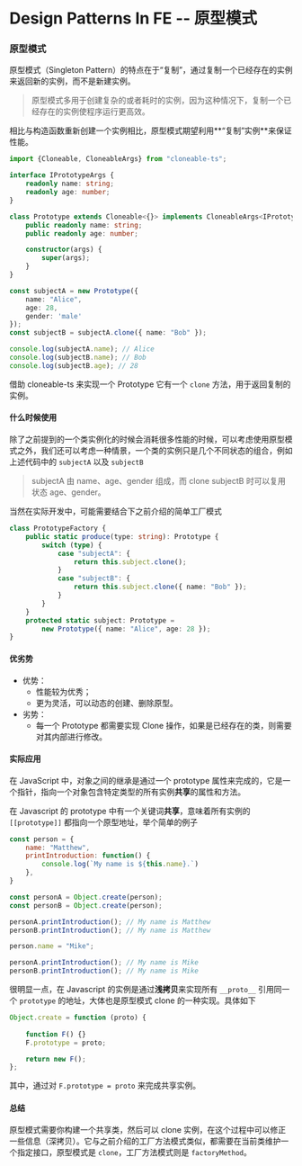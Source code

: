 # Design Patterns In FE -- 原型模式

### 原型模式

原型模式（Singleton Pattern）的特点在于“复制”，通过复制一个已经存在的实例来返回新的实例，而不是新建实例。

> 原型模式多用于创建复杂的或者耗时的实例，因为这种情况下，复制一个已经存在的实例使程序运行更高效。

相比与构造函数重新创建一个实例相比，原型模式期望利用**“复制”实例**来保证性能。

```typescript
import {Cloneable, CloneableArgs} from "cloneable-ts";

interface IPrototypeArgs {
    readonly name: string;
    readonly age: number;
}

class Prototype extends Cloneable<{}> implements CloneableArgs<IPrototypeArgs> {
    public readonly name: string;
    public readonly age: number;

    constructor(args) {
        super(args);
    }
}

const subjectA = new Prototype({ 
    name: "Alice", 
    age: 28,
    gender: 'male'
});
const subjectB = subjectA.clone({ name: "Bob" });

console.log(subjectA.name); // Alice
console.log(subjectB.name); // Bob
console.log(subjectB.age); // 28
```

借助 cloneable-ts 来实现一个 Prototype 它有一个 `clone` 方法，用于返回复制的实例。

#### **什么时候使用**

除了之前提到的一个类实例化的时候会消耗很多性能的时候，可以考虑使用原型模式之外，我们还可以考虑一种情景，一个类的实例只是几个不同状态的组合，例如上述代码中的 `subjectA` 以及 `subjectB`

> subjectA 由 name、age、gender 组成，而 clone subjectB 时可以复用状态 age、gender。

当然在实际开发中，可能需要结合下之前介绍的简单工厂模式

```typescript
class PrototypeFactory {
    public static produce(type: string): Prototype {
        switch (type) {
            case "subjectA": {
                return this.subject.clone();
            }
            case "subjectB": {
                return this.subject.clone({ name: "Bob" });
            }
        }
    }
    protected static subject: Prototype = 
    	new Prototype({ name: "Alice", age: 28 });
}
```

#### **优劣势**

* 优势：
  * 性能较为优秀；
  * 更为灵活，可以动态的创建、删除原型。
* 劣势：
  * 每一个 Prototype 都需要实现 Clone 操作，如果是已经存在的类，则需要对其内部进行修改。

#### 实际应用

在 JavaScript 中，对象之间的继承是通过一个 prototype 属性来完成的，它是一个指针，指向一个对象包含特定类型的所有实例**共享**的属性和方法。

在 Javascript 的 prototype 中有一个关键词**共享**，意味着所有实例的 `[[prototype]]` 都指向一个原型地址，举个简单的例子

```js
const person = {
    name: "Matthew",
    printIntroduction: function() {
        console.log(`My name is ${this.name}.`)
    },
}

const personA = Object.create(person);
const personB = Object.create(person);

personA.printIntroduction(); // My name is Matthew
personB.printIntroduction(); // My name is Matthew

person.name = "Mike";

personA.printIntroduction(); // My name is Mike
personB.printIntroduction(); // My name is Mike
```

很明显一点，在 Javascript 的实例是通过**浅拷贝**来实现所有 `__proto__` 引用同一个 `prototype` 的地址，大体也是原型模式 clone 的一种实现。具体如下

```js
Object.create = function (proto) {
    
    function F() {}
    F.prototype = proto;

    return new F();
};
```

其中，通过对 `F.prototype = proto` 来完成共享实例。 

#### **总结**

原型模式需要你构建一个共享类，然后可以 clone 实例，在这个过程中可以修正一些信息（深拷贝）。它与之前介绍的工厂方法模式类似，都需要在当前类维护一个指定接口，原型模式是 `clone`，工厂方法模式则是 `factoryMethod`。